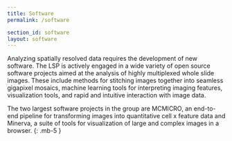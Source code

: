 ```yaml
---
title: Software
permalink: /software

section_id: software
layout: software
---
```


Analyzing spatially resolved data requires the development of new software. The LSP is actively engaged in a wide variety of open source software projects aimed at the analysis of highly multiplexed whole slide images. These include methods for stitching images together into seamless gigapixel mosaics, machine learning tools for interpreting imaging features, visualization tools, and rapid and intuitive interaction with image data.

The two largest software projects in the group are MCMICRO, an end-to-end pipeline for transforming images into quantitative cell x feature data and Minerva, a suite of tools for visualization of large and complex images in a browser.
{: .mb-5 }
